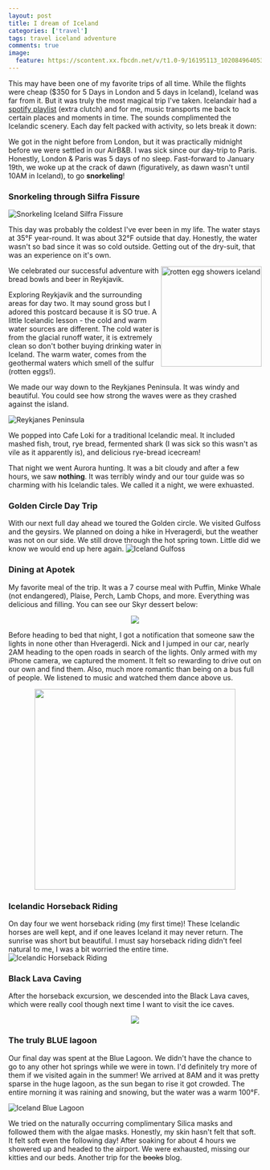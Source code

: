 ```yaml
---
layout: post
title: I dream of Iceland
categories: ['travel']
tags: travel iceland adventure
comments: true
image:
  feature: https://scontent.xx.fbcdn.net/v/t1.0-9/16195113_10208496405343272_4842128257955260307_n.jpg?oh=593634b051ea820869a6b94be52e2878&oe=590BCB63
---
```


This may have been one of my favorite trips of all time. <!--more-->While the flights were cheap ($350 for 5 Days in London and 5 days in Iceland),
Iceland was far from it. But it was truly the most magical trip I've taken. Icelandair had a [spotify playlist](https://open.spotify.com/user/icelandair/playlist/28eBhAwh4s7NJL8H8PJ5v6) (extra clutch) and for me,
music transports me back to certain places and moments in time. The sounds complimented the Icelandic scenery. Each day felt packed with activity, so lets break it down:

We got in the night before from London, but it was practically midnight before we were settled in our AirB&B. I was sick since our day-trip
to Paris. Honestly, London & Paris was 5 days of no sleep. Fast-forward to January 19th, we woke up at the crack of dawn 
(figuratively, as dawn wasn't until 10AM in Iceland), to go **snorkeling**!

### Snorkeling through Silfra Fissure

![Snorkeling Iceland Silfra Fissure](https://lh3.googleusercontent.com/JLfxIGCgQP9nTo_IwhBXpVSbRaeVvr-KA3jHdP3WuOeiEIgQsy232qEFsfITxcNicjL8w1VWh_6Q_d21erqsA_pTegsEDTC7UBZUmeCkb6lDN39PbE6OT-qZMtLvEk1XJf00KplEnghZIDlMSOQ5hBt1e94ve1qHb0M9gRwpLhCjjYHByvJj17RAvJ9KnVwOs8xcoFX1z-PV-uTzmDr4II2KDyPrcC3A4lT2he0bPDo3G3Eta8hDWPOs9PQgOzByotDG7Avr1k8UqZ7DAG1acRmZE6xUKxPCdQSgzwnViHo-aDD4L2SZuuup73b33rRvODdd4wDXmgBqDwRXoOv0yO_-g5eswH840s3xyxBaNPR6bfuHg9txqAQKPfAUu7c4XRpTc0nKIWdOOcIfypclBBhbelSmoLUllN7uH2sZGTWuXzsldjNca_NWwSmJQyloPDVddSgaRLRlOM33s0os6gigz3foyBSvN8GEWqMLikSXQn5LtiBIW1QBoIIGxZQpCUfar0UihbaFThKunXlo41664dvyvmBK9mLWXyUD-ZlJqB_9b4fuzGm7Ky-Qz_zj2HV2bRNWgqoilNMlcCU5QdfMsHzOuhEu0sr0IyJ5gmLyfMYDuR89z-Iawc0ph4HzQ5tkRiI5o0VT9Irg00UoNeo2a7SuChRlnnqWaS5jgw=w1800-h719-no)


This day was probably the coldest I've ever been in my life. The water stays at 35°F year-round. It was about 32°F outside that day.
Honestly, the water wasn't so bad since it was so cold outside. Getting out of the dry-suit, that was an experience on it's own.

<img alt="rotten egg showers iceland" src="http://kraum.is/wp-content/uploads/sites/6/2015/02/3729_164427890347591_91706224_n.jpg" style="float: right;" width="200">

We celebrated our successful adventure with bread bowls and beer in Reykjavik. 

Exploring Reykjavik and the surrounding areas for day two. It may sound gross but I adored this postcard because it is SO true.
A little Icelandic lesson - the cold and warm water sources are different. The cold water is from the glacial runoff water, it is
extremely clean so don't bother buying drinking water in Iceland. The warm water, comes from the geothermal waters which smell of
the sulfur (rotten eggs!).

We made our way down to the Reykjanes Peninsula. It was windy and beautiful. 
You could see how strong the waves were as they crashed against the island.

![Reykjanes Peninsula](https://lh3.googleusercontent.com/yUzgFyyGhiD0dv_u7KiYFh8JlMjrSoMtYIyazK4mOnDBSe0-Sfo9Fzi-GMv2f7lGzpscrolB1-T8MmXUUxkXJPYHqaZtR7CChUpY6r4zf1Hk0ueWfXvDPInxvW8jMaWGNRWpAdnTS7-PhqjUWi0EFcKdkyelEmDBR3PsyijXqMKjpCO6eDNoHfYc1oEcVLefBJ8aHKaH5tc1qze3EroluZ57LX49tyZmkjpTFsFfIcsdE8iaBHaL5lRWRS3yfrKOhjuttK1vb7MK4f7UfzkYD3t_bLm9m0AIYAqL_pOaRQQEkpCjqfVsvVxvqZU-eM-V56dzmAPlYWv90yr2QIE5yO3335wJ-WadHls0wpHX7EATf9ltS7RcNi8hZEa9S8sztIx_MSaPSS58rhIN-1obl0lq3T6zSioUJ6-03eTpk24w3iGw_0NA5Yam1K4g4EwkX5flHlBMs5qdyzY7YsHVZo2kpiqPqtisfS2rWcHY8c78UEyR1gXh8zb_gi2op8xhXAQI8K9ftyLuvG1QSoecB9rnNd1GMaDaa5_J4yW91C3QLG5KR6GkTgmkaTGy0uDKyExEin0pmBdHSZm-Zb_Mb0VfaEBld5hhqBwsufJ916vDsRfe4wTr=w1964-h516-no)

We popped into Cafe Loki for a traditional Icelandic meal. It included mashed fish, trout, rye bread, fermented shark (I was sick
so this wasn't as vile as it apparently is), and delicious rye-bread icecream! 

That night we went Aurora hunting. It was a bit cloudy and after a few hours, we saw **nothing**. It was terribly windy and our
tour guide was so charming with his Icelandic tales. We called it a night, we were exhuasted.         

### Golden Circle Day Trip
With our next full day ahead we toured the Golden circle. We visited Gulfoss and the geysirs. We planned on doing a hike in 
Hveragerdi, but the weather was not on our side. We still drove through the hot spring town. Little did we know we would end 
up here again.
![Iceland Gulfoss](https://scontent.xx.fbcdn.net/v/t1.0-9/16142827_10208457098080615_1382265414289218733_n.jpg?oh=2257ba035156ff8ab87baa7450bbd120&oe=593DCDE7)

### Dining at Apotek

My favorite meal of the trip. It was a 7 course meal with Puffin, Minke Whale (not endangered), Plaise, Perch, Lamb Chops, and more. Everything
was delicious and filling. You can see our Skyr dessert below: 

<center><img src="https://scontent.xx.fbcdn.net/v/t1.0-0/p206x206/16195795_10208486201968194_5594467682066631194_n.jpg?oh=e590e0be4febb730677c46c08e83b83b&oe=5945F679"></center>


Before heading to bed that night, I got a notification that someone saw the lights in none other than Hveragerdi. 
Nick and I jumped in our car, nearly 2AM heading to the open roads in search of the lights. 
Only armed with my iPhone camera, we captured the moment. It felt so rewarding to drive out on our own and find them. Also,
much more romantic than being on a bus full of people. We listened to music and watched them dance above us.

<center><img src="https://scontent.xx.fbcdn.net/v/t1.0-9/16195106_10208458073184992_305127084858575081_n.jpg?oh=82aee46f9c6978c4ae0a5b7d1e134d2a&oe=59067FE4" width="400"></center>

### Icelandic Horseback Riding 

On day four we went horseback riding (my first time)! These Icelandic horses are well kept, and if one leaves Iceland it may never return.
The sunrise was short but beautiful. I must say horseback riding didn't feel natural to me, I was a bit worried the entire time.
![Icelandic Horseback Riding](https://lh3.googleusercontent.com/qBD8gRUd6zOxhQtbpsaBdSgvGhptueC585K36T717zUdiUEnbf6LrhNIRa8KHNRBgCEprYd-w2Se2H5ll72xlnD5_K8VeYTRFiscvNRDG51YQJhjOvpYuJW-w6zukHR3VPcTJ4Xbyx30f-1fVTaqEx6pKJm5S2xlo4d0z8mpUhssVXG8lYnd3776U7-5JZvQSc01J4-V7LXLIERz-Kigxb3bYWcCmWdHkjLhtUhMN5lD2qzRiG5j17YD_8Z8A2KCMiT0_t3n9SF5jll6NVMUdhppVnF9WL_VyQVXhKilPi1G0VrRVrC_FFOBF1Wc3mqi0pr2g3lvAVMrTCjDRKaancWcslJyL2GlGvvrGQ8Na0Eaqen62vLp8Rhs5zH5cMQIQCPYln6rP02e9f-40ApgBRmcgYH-nEXqIhfxeSUgrrZfSoH0iFFsQXbtNHD-J8ycdCbzBTE1Nhyh2FeD-kJWW7-kdUu8YNI6LolFF7sqxp_ZnzQdkDHG7a8NV28wRqokiS_Xls__ErbhHw2oid3n8iTB1Qh829tRYQF-II6bMcGaqYrdWY0-8BP-oFhmTdl0uff1sxQre02ni0p9poMhqSrpz5T9jU_NLxp6WB0wh0vYyzby5956=w1497-h718-no)

### Black Lava Caving

After the horseback excursion, we descended into the Black Lava caves, which were really cool though next time I want to visit the ice caves.
<center><img src="https://scontent.xx.fbcdn.net/v/t1.0-0/p206x206/16142953_10208486202728213_4916641317968687033_n.jpg?oh=a8113b631bf9231b8b8d7c6ef97af385&oe=59099701"></center>

### The truly BLUE lagoon
Our final day was spent at the Blue Lagoon. We didn't have the chance to go to any other hot springs while we were in town. 
I'd definitely try more of them if we visited again in the summer! We arrived at 8AM and it was pretty sparse in the huge lagoon,
as the sun began to rise it got crowded. The entire morning it was raining and snowing, but the water was a warm 100°F. 

![Iceland Blue Lagoon](https://lh3.googleusercontent.com/vvPRVc1Yb_-Zh2G9SqdQ8zHfTxH-Ro_JvFu1jSXAfGsZwyk80EWhNRH-HKBSNbZTS0vxydip9t2G1o_Sh2VIW6FFDrvebUmvyVKqgDShXiAYaVdrORfcGI6A0ZorF84o63gQOrfzkrzXFVaunU0YJkIe7txpE9XB5WP5f4gQ6OaqgwPi4K7kYywXcczMCYw6cr3msEPzQlH435cG2x-mW4NfGCRm08c2scj0EDLkpxoADfMNOrknb_jCxEaFJj0cNl4A2D0pRIb_4s4jrUzFtXbkG88XBd5bH9DNPIzqw9VSbhLbza1A6oMFCCPNElNKDDiFcn2V4S2MQ9zPvH7DNixtLWwuJBufcz-c0byyAI9oczfV2ijcmbt7j0PnYEjwoP8mu-lO-t-FGEsSpx3UR-Hx83DhOFn4d4x4s6dVNJV9psqHWHeM85iXmgH7ByK1C20PVTQmSpOGPF2jtYiXyGWSbIcZjRN_gzzDmPF5n4j7h2tzHzN_uUS5_0496mF5dVasEedm0EV1Sa1dY6JSB-pHgdDmVqyAoGu0g5HdC3_pNLYpTMulLOr15uoS8CCcPc9GGV8agpF9lbka2mqUdMLXR44Qqors2oJZ1rqvV-5OX1gKKISz=w1617-h757-no)

We tried on the naturally occurring complimentary Silica masks and followed them with the algae masks. Honestly, my skin hasn't felt that soft. It felt soft even the following day!
After soaking for about 4 hours we showered up and headed to the airport. We were exhausted, missing our kitties and our beds.
Another trip for the <s>books</s> blog.